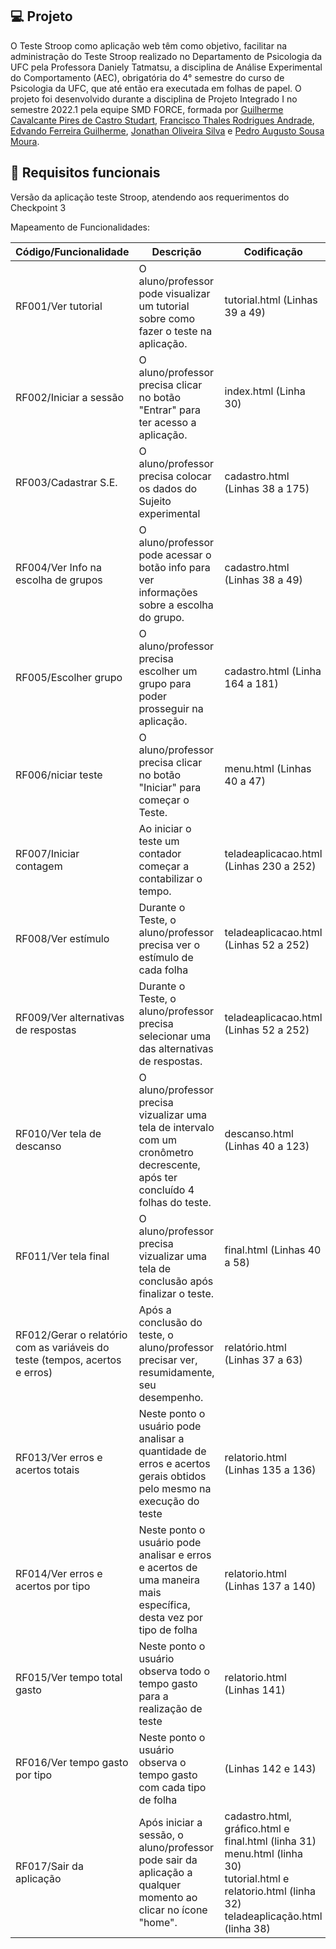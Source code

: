 ## :computer: Projeto

O Teste Stroop como aplicação web têm como objetivo, facilitar na administração do Teste Stroop realizado no Departamento de Psicologia da UFC pela Professora Daniely Tatmatsu, a disciplina de Análise Experimental do Comportamento (AEC), obrigatória do 4° semestre do curso de Psicologia da UFC, que até então era executada em folhas de papel. O projeto foi desenvolvido durante a disciplina de Projeto Integrado I no semestre 2022.1 pela equipe SMD FORCE, formada por <a href="#">Guilherme Cavalcante Pires de Castro Studart</a>, <a href="#">Francisco Thales Rodrigues Andrade</a>, <a href="#">Edvando Ferreira Guilherme</a>, <a href="#">Jonathan Oliveira Silva</a> e <a href="#">Pedro Augusto Sousa Moura</a>.


## :pushpin: Requisitos funcionais
Versão da aplicação teste Stroop, atendendo aos requerimentos do Checkpoint 3



Mapeamento de Funcionalidades:

| Código/Funcionalidade | Descrição | Codificação |
| --------------------- | --------- | ----------- |
| RF001/Ver tutorial | O aluno/professor pode visualizar um tutorial sobre como fazer o teste na aplicação. | tutorial.html (Linhas 39 a 49) |
| RF002/Iniciar a sessão| O aluno/professor precisa clicar no botão "Entrar" para ter acesso a aplicação. | index.html (Linha 30) |
| RF003/Cadastrar S.E.  | O aluno/professor precisa colocar os dados do Sujeito experimental | cadastro.html (Linhas 38 a 175) |   
| RF004/Ver Info na escolha de grupos | O aluno/professor pode acessar o botão info para ver informações sobre a escolha do grupo. | cadastro.html (Linhas 38  a 49) |  
| RF005/Escolher grupo | O aluno/professor precisa escolher um grupo para poder prosseguir na aplicação. | cadastro.html (Linha 164 a 181)  |
| RF006/niciar teste | O aluno/professor precisa clicar no botão "Iniciar" para começar o Teste. | menu.html (Linhas 40 a 47) |
| RF007/Iniciar contagem | Ao iniciar o teste um contador começar a contabilizar o tempo.  | teladeaplicacao.html (Linhas 230 a 252) |
| RF008/Ver estímulo | Durante o Teste, o aluno/professor precisa ver o estímulo de cada folha | teladeaplicacao.html (Linhas 52 a 252) |
| RF009/Ver alternativas de respostas | Durante o Teste, o aluno/professor precisa selecionar uma das alternativas de respostas. | teladeaplicacao.html (Linhas 52 a 252)|
| RF010/Ver tela de descanso | O aluno/professor precisa vizualizar uma tela de intervalo com um cronômetro decrescente, após ter concluído 4 folhas do teste. | descanso.html (Linhas 40 a 123) |
| RF011/Ver tela final | O aluno/professor precisa vizualizar uma tela de conclusão após finalizar o teste.| final.html (Linhas 40 a 58) |
| RF012/Gerar o relatório com as variáveis do teste (tempos, acertos e erros) | Após a conclusão do teste, o aluno/professor precisar ver, resumidamente, seu desempenho. | relatório.html (Linhas 37 a 63)
| RF013/Ver erros e acertos totais | Neste ponto o usuário pode analisar a quantidade de erros e acertos gerais obtidos pelo mesmo na execução do teste | relatorio.html (Linhas 135 a 136) |
| RF014/Ver erros e acertos por tipo | Neste ponto o usuário pode analisar e erros e acertos de uma maneira mais específica, desta vez por tipo de folha | relatorio.html (Linhas 137 a 140) |
| RF015/Ver tempo total gasto | Neste ponto o usuário observa todo o tempo gasto para a realização de teste | relatorio.html (Linhas 141) |
| RF016/Ver tempo gasto por tipo | Neste ponto o usuário observa o tempo gasto com cada tipo de folha | (Linhas 142 e 143) |
| RF017/Sair da aplicação | Após iniciar a sessão, o aluno/professor pode sair da aplicação a qualquer momento ao clicar no ícone "home". | cadastro.html, gráfico.html e final.html (linha 31) <br> menu.html (linha 30) <br> tutorial.html e relatorio.html (linha 32) <br> teladeaplicação.html (linha 38) <br>  
